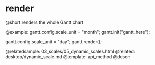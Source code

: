 render
=============

@short:renders the whole Gantt chart
	




@example:
gantt.config.scale_unit = "month"; 
gantt.init("gantt_here");

gantt.config.scale_unit = "day"; 
gantt.render();

@relatedsample:
	03_scales/05_dynamic_scales.html
@related:
	desktop/dynamic_scale.md
@template:	api_method
@descr:

